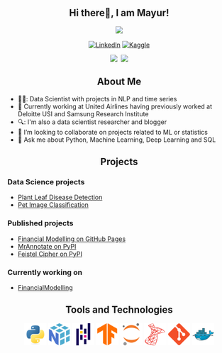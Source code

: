 <h2 align="center">Hi there👋, I am Mayur!</h2>
<p align="center">
  <img src="https://komarev.com/ghpvc/?username=mayur7garg&style=flat-square"></img>
</p>
<p align="center">
  <a href="https://www.linkedin.com/in/mayur-garg-6281b4138/"><img src="https://img.shields.io/badge/LinkedIn-2977C9?style=for-the-badge&logo=linkedin&logoColor=white" alt="LinkedIn" /></a>
  <a href="https://www.kaggle.com/mayur7garg"><img src="https://img.shields.io/badge/Kaggle-23BFFF?style=for-the-badge&logo=kaggle&logoColor=white" alt="Kaggle" /></a>
</p>
<div align="center">
  <img src="https://github-readme-stats.vercel.app/api?username=mayur7garg&theme=algolia&count_private=true&show_icons=true"></img>&nbsp;
  <img src="https://github-readme-stats.vercel.app/api/top-langs/?username=mayur7garg&theme=algolia&count_private=true&langs_count=4"></img>
</div>

<h2 align="center">About Me</h2>

- 👨‍💼: Data Scientist with projects in NLP and time series
- :office: Currently working at United Airlines having previously worked at Deloitte USI and Samsung Research Institute
- 🔍: I'm also a data scientist researcher and blogger
- 👯 I’m looking to collaborate on projects related to ML or statistics
- 💬 Ask me about Python, Machine Learning, Deep Learning and SQL

<h2 align="center">Projects</h2>

### Data Science projects
- [Plant Leaf Disease Detection](https://github.com/mayur7garg/PlantLeafDiseaseDetection)
- [Pet Image Classification](https://github.com/mayur7garg/PetImageClassification)

### Published projects
- [Financial Modelling on GitHub Pages](https://mayur7garg.github.io/FinancialModelling/)
- [MrAnnotate on PyPI](https://pypi.org/project/mrannotate/)
- [Feistel Cipher on PyPI](https://pypi.org/project/feistelcipher/)

### Currently working on
- [FinancialModelling](https://github.com/mayur7garg/FinancialModelling)

<h2 align="center">Tools and Technologies</h2>

<div align="center">
  <img src="https://raw.githubusercontent.com/devicons/devicon/master/icons/python/python-original.svg" alt="Python" width="50" height="50"></img>
  <img src="https://raw.githubusercontent.com/devicons/devicon/master/icons/numpy/numpy-original.svg" alt="Numpy" width="50" height="50"></img>
  <img src="https://raw.githubusercontent.com/devicons/devicon/master/icons/pandas/pandas-original.svg" alt="Pandas" width="50" height="50"></img>
  <img src="https://raw.githubusercontent.com/devicons/devicon/master/icons/tensorflow/tensorflow-original.svg" alt="Tensorflow" width="50" height="50"></img>
  <img src="https://raw.githubusercontent.com/devicons/devicon/master/icons/jupyter/jupyter-original.svg" alt="Jupyter" width="50" height="50"></img>
  <img src="https://raw.githubusercontent.com/devicons/devicon/master/icons/microsoftsqlserver/microsoftsqlserver-plain.svg" alt="MS SQL Server" width="50" height="50"></img>
  <img src="https://raw.githubusercontent.com/devicons/devicon/master/icons/git/git-original.svg" alt="Git" width="50" height="50"></img>
  <img src="https://raw.githubusercontent.com/devicons/devicon/master/icons/docker/docker-original.svg" alt="Docker" width="50" height="50"></img>
</div>
